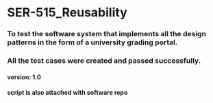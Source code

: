 # SER-515_Reusability

### To test the software system that implements all the design patterns in the form of a university grading portal.

### All the test cases were created and passed successfully.

#### version: 1.0
#### script is also attached with software repo
